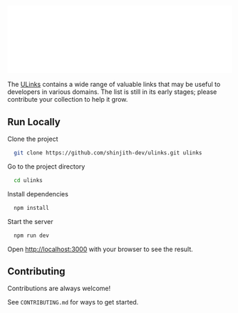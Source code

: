 <p align="center">
  <a rel="noopener noreferrer" target="_blank" href="https://ulinks.shinjith.dev/">
    <img src="/assets/banner.svg" />
  </a>
</p>


The <a href="https://ulinks.shinjith.dev" target="_blank" rel="noopener noreferrer">ULinks</a> contains a wide range of valuable links that may be useful to developers in various domains. The list is still in its early stages; please contribute your collection to help it grow.
## Run Locally

Clone the project

```bash
  git clone https://github.com/shinjith-dev/ulinks.git ulinks
```

Go to the project directory

```bash
  cd ulinks
```

Install dependencies

```bash
  npm install
```

Start the server

```bash
  npm run dev
```

Open <a href="http://localhost:3000" target="_blank">http://localhost:3000</a> with your browser to see the result.

## Contributing

Contributions are always welcome!

See `CONTRIBUTING.md` for ways to get started.
